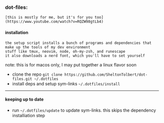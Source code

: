 ### **dot-files:** 
    
    [this is mostly for me, but it's for you too](https://www.youtube.com/watch?v=RQZW98gtLb4)

#### installation

    the setup script installs a bunch of programs and dependencies that make up the tools of my dev environment
    stuff like tmux, neovim, node, oh-my-zsh, and runescape
    it also downloads a nerd font, which you'll have to set yourself
    
note: this is for macos only, I may put together a linux flavor soon

- clone the repo `git clone https://github.com/SheltonTolbert/dot-files.git ~/.dotfiles`
- install deps and setup sym-links `~/.dotfiles/install`

---

#### keeping up to date

- run `~/.dotfiles/update` to update sym-links. this skips the dependency installiation step
